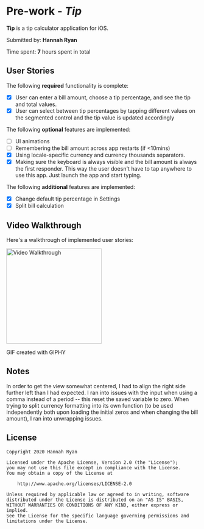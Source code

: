 # Pre-work - *Tip*

**Tip** is a tip calculator application for iOS.

Submitted by: **Hannah Ryan**

Time spent: **7** hours spent in total

## User Stories

The following **required** functionality is complete:

* [x] User can enter a bill amount, choose a tip percentage, and see the tip and total values.
* [x] User can select between tip percentages by tapping different values on the segmented control and the tip value is updated accordingly

The following **optional** features are implemented:

* [ ] UI animations
* [ ] Remembering the bill amount across app restarts (if <10mins)
* [x] Using locale-specific currency and currency thousands separators.
* [x] Making sure the keyboard is always visible and the bill amount is always the first responder. This way the user doesn't have to tap anywhere to use this app. Just launch the app and start typing.

The following **additional** features are implemented:

- [x] Change default tip percentage in Settings
- [x] Split bill calculation

## Video Walkthrough

Here's a walkthrough of implemented user stories:

<img src='https://media.giphy.com/media/WsLP8J9sEz78McGAlp/giphy.gif' title='Video Walkthrough' width='250' alt='Video Walkthrough' />

GIF created with GIPHY

## Notes

In order to get the view somewhat centered, I had to align the right side further left than I had expected.
I ran into issues with the input when using a comma instead of a period -- this reset the saved variable to zero.
When trying to split currency formatting into its own function (to be used independently both upon loading the initial zeros and when changing the bill amount), I ran into unwrapping issues.

## License

    Copyright 2020 Hannah Ryan

    Licensed under the Apache License, Version 2.0 (the "License");
    you may not use this file except in compliance with the License.
    You may obtain a copy of the License at

        http://www.apache.org/licenses/LICENSE-2.0

    Unless required by applicable law or agreed to in writing, software
    distributed under the License is distributed on an "AS IS" BASIS,
    WITHOUT WARRANTIES OR CONDITIONS OF ANY KIND, either express or implied.
    See the License for the specific language governing permissions and
    limitations under the License.
